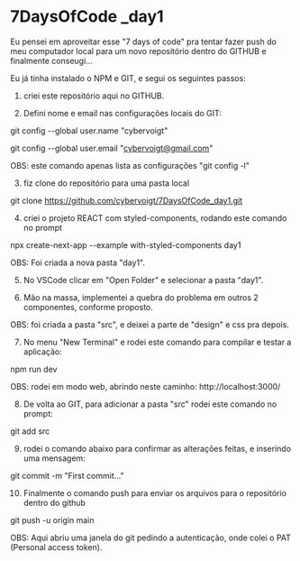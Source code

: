 # 7DaysOfCode    _day1


Eu pensei em aproveitar esse "7 days of code" pra tentar fazer push do meu computador local para um novo repositório dentro do GITHUB e finalmente conseugi...

Eu já tinha instalado o NPM e GIT, e segui os seguintes passos:

1. criei este repositório aqui no GITHUB.

2. Defini nome e email nas configurações locais do GIT:

git config --global user.name "cybervoigt"

git config --global user.email "cybervoigt@gmail.com"

OBS: este comando apenas lista as configurações "git config -l"


3. fiz clone do repositório para uma pasta local

git clone https://github.com/cybervoigt/7DaysOfCode_day1.git


4. criei o projeto REACT com styled-components, rodando este comando no prompt

npx create-next-app --example with-styled-components day1

OBS: Foi criada a nova pasta "day1".


5. No VSCode clicar em "Open Folder" e selecionar a pasta "day1".


6. Mão na massa, implementei a quebra do problema em outros 2 componentes, conforme proposto.

OBS: foi criada a pasta "src", e deixei a parte de "design" e css pra depois.


7. No menu "New Terminal" e rodei este comando para compilar e testar a aplicação:

npm run dev

OBS: rodei em modo web, abrindo neste caminho: http://localhost:3000/


8. De volta ao GIT, para adicionar a pasta "src" rodei este comando no prompt:

git add src


9. rodei o comando abaixo para confirmar as alterações feitas, e inserindo uma mensagem:

git commit -m "First commit..."


10. Finalmente o comando push para enviar os arquivos para o repositório dentro do github

git push -u origin main

OBS: Aqui abriu uma janela do git pedindo a autenticação, onde colei o PAT (Personal access token).

